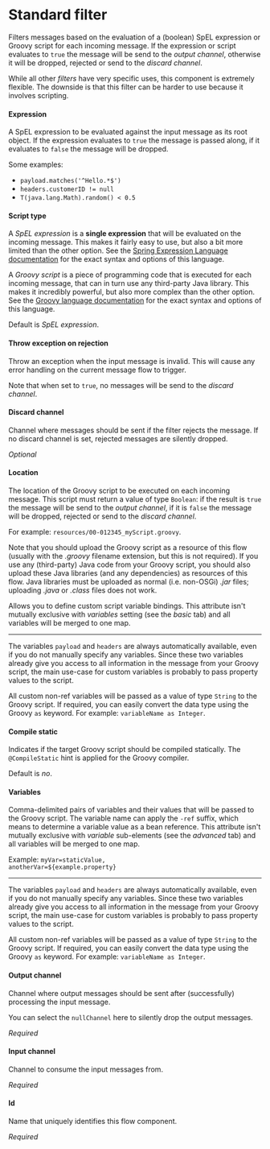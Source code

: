 # Standard filter
Filters messages based on the evaluation of a (boolean) SpEL expression or Groovy script for each incoming message. If the expression or script evaluates to <code>true</code> the message will be send to the <i>output channel</i>, otherwise it will be dropped, rejected or send to the <i>discard channel</i>.

While all other <i>filters</i> have very specific uses, this component is extremely flexible. The downside is that this filter can be harder to use because it involves scripting.

#### Expression
A SpEL expression to be evaluated against the input message as its root object. If the expression evaluates to <code>true</code> the message is passed along, if it evaluates to <code>false</code> the message will be dropped.

Some examples:
- <code>payload.matches('^Hello.*$')</code>
- <code>headers.customerID != null</code>
- <code>T(java.lang.Math).random() &lt; 0.5</code>

#### Script type
A <i>SpEL expression</i> is a <b>single expression</b> that will be evaluated on the incoming message. This makes it fairly easy to use, but also a bit more limited than the other option. See the <a href="https://docs.spring.io/spring/docs/4.3.8.RELEASE/spring-framework-reference/html/expressions.html" target="_blank">Spring Expression Language documentation</a> for the exact syntax and options of this language.

A <i>Groovy script</i> is a piece of programming code that is executed for each incoming message, that can in turn use any third-party Java library. This makes it incredibly powerful, but also more complex than the other option. See the <a href="http://docs.groovy-lang.org/docs/groovy-2.4.15/html/documentation/" target="_blank">Groovy language documentation</a> for the exact syntax and options of this language.

Default is <i>SpEL expression</i>.

#### Throw exception on rejection
Throw an exception when the input message is invalid. This will cause any error handling on the current message flow to trigger.

Note that when set to <code>true</code>, no messages will be send to the <i>discard channel</i>.

#### Discard channel
Channel where messages should be sent if the filter rejects the message. If no discard channel is set, rejected messages are silently dropped.

<i>Optional</i>

#### Location
The location of the Groovy script to be executed on each incoming message. This script must return a value of type <code>Boolean</code>: if the result is <code>true</code> the message will be send to the <i>output channel</i>, if it is <code>false</code> the message will be dropped, rejected or send to the <i>discard channel</i>.

For example: <code>resources/00-012345_myScript.groovy</code>.

Note that you should upload the Groovy script as a resource of this flow (usually with the <i>.groovy</i> filename extension, but this is not required). If you use any (third-party) Java code from your Groovy script, you should also upload these Java libraries (and any dependencies) as resources of this flow. Java libraries must be uploaded as normal (i.e. non-OSGi) <i>.jar</i> files; uploading <i>.java</i> or <i>.class</i> files does not work.


Allows you to define custom script variable bindings. This attribute isn't mutually exclusive with <i>variables</i> setting (see the <i>basic</i> tab) and all variables will be merged to one map.
<hr/>The variables <code>payload</code> and <code>headers</code> are always automatically available, even if you do not manually specify any variables. Since these two variables already give you access to all information in the message from your Groovy script, the main use-case for custom variables is probably to pass property values to the script.

All custom non-ref variables will be passed as a value of type <code>String</code> to the Groovy script. If required, you can easily convert the data type using the Groovy <code>as</code> keyword. For example: <code>variableName as Integer</code>.

#### Compile static
Indicates if the target Groovy script should be compiled statically. The <code>@CompileStatic</code> hint is applied for the Groovy compiler.

Default is <i>no</i>.

#### Variables
Comma-delimited pairs of variables and their values that will be passed to the Groovy script. The variable name can apply the <code>-ref</code> suffix, which means to determine a variable value as a bean reference. This attribute isn't mutually exclusive with <i>variable</i> sub-elements (see the <i>advanced</i> tab) and all variables will be merged to one map.

Example:
<code>myVar=staticValue, anotherVar=${example.property}</code>
<hr/>The variables <code>payload</code> and <code>headers</code> are always automatically available, even if you do not manually specify any variables. Since these two variables already give you access to all information in the message from your Groovy script, the main use-case for custom variables is probably to pass property values to the script.

All custom non-ref variables will be passed as a value of type <code>String</code> to the Groovy script. If required, you can easily convert the data type using the Groovy <code>as</code> keyword. For example: <code>variableName as Integer</code>.

#### Output channel
Channel where output messages should be sent after (successfully) processing the input message.

You can select the <code>nullChannel</code> here to silently drop the output messages.

<i>Required</i>

#### Input channel
Channel to consume the input messages from.

<i>Required</i>

#### Id
Name that uniquely identifies this flow component.

<i>Required</i>

